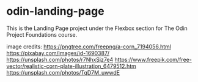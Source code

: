# odin-landing-page
This is the Landing Page project under the Flexbox section for The Odin Project Foundations course.

image credits:
https://pngtree.com/freepng/a-corn_7194056.html
https://pixabay.com/images/id-1690387/
https://unsplash.com/photos/r7NhxSjz7e4
https://www.freepik.com/free-vector/realistic-corn-plate-illustration_6479512.htm
https://unsplash.com/photos/TqD7M_uwwdE